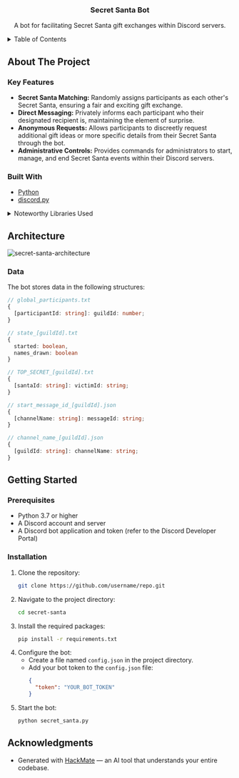 <div align="center">
<h3 align="center">Secret Santa Bot</h3>

  <p align="center">
    A bot for facilitating Secret Santa gift exchanges within Discord servers.
  </p>
</div>

<!-- TABLE OF CONTENTS -->
<details>
  <summary>Table of Contents</summary>
  <ol>
    <li>
      <a href="#about-the-project">About The Project</a>
      <ul>
        <li><a href="#key-features">Key Features</a></li>
        <li><a href="#built-with">Built With</a></li>
      </ul>
    </li>
    <li>
      <a href="#getting-started">Getting Started</a>
      <ul>
        <li><a href="#prerequisites">Prerequisites</a></li>
        <li><a href="#installation">Installation</a></li>
      </ul>
    </li>
    <li>
      <a href="#architecture">Architecture</a>
      <ul>
        <li><a href="#data">Data</a></li>
      </ul>
    </li>
    <li><a href="#acknowledgments">Acknowledgments</a></li>
  </ol>
</details>

## About The Project

### Key Features

- **Secret Santa Matching:** Randomly assigns participants as each other's Secret Santa, ensuring a fair and exciting gift exchange.
- **Direct Messaging:**  Privately informs each participant who their designated recipient is, maintaining the element of surprise.
- **Anonymous Requests:** Allows participants to discreetly request additional gift ideas or more specific details from their Secret Santa through the bot.
- **Administrative Controls:** Provides commands for administrators to start, manage, and end Secret Santa events within their Discord servers.

### Built With

- [Python](https://www.python.org/)
- [discord.py](https://discordpy.readthedocs.io/en/stable/)

<details>
<summary>Noteworthy Libraries Used</summary>

- [asyncio](https://docs.python.org/3/library/asyncio.html) - For asynchronous operations and managing timers.
- [csv](https://docs.python.org/3/library/csv.html) - For reading and writing data to CSV files.
- [json](https://docs.python.org/3/library/json.html) - For handling JSON data and configuration files.
- [os](https://docs.python.org/3/library/os.html) - For interacting with the operating system, such as creating directories.
- [random](https://docs.python.org/3/library/random.html) - For generating random numbers and selections.

</details>

## Architecture

![secret-santa-architecture](https://github.com/user-attachments/assets/bdcb4ce3-7f77-438b-a972-9cdaf0af7cfc)

### Data

The bot stores data in the following structures:

```ts
// global_participants.txt
{
  [participantId: string]: guildId: number;
}
```
```ts
// state_[guildId].txt
{
  started: boolean,
  names_drawn: boolean
}
```
```ts
// TOP_SECRET_[guildId].txt
{
  [santaId: string]: victimId: string;
}
```
```ts
// start_message_id_[guildId].json
{
  [channelName: string]: messageId: string;
}
```
```ts
// channel_name_[guildId].json
{
  [guildId: string]: channelName: string;
}
```

## Getting Started

### Prerequisites

- Python 3.7 or higher
- A Discord account and server
- A Discord bot application and token (refer to the Discord Developer Portal)

### Installation

1. Clone the repository:
   ```sh
   git clone https://github.com/username/repo.git
   ```
2. Navigate to the project directory:
   ```sh
   cd secret-santa
   ```
3. Install the required packages:
   ```sh
   pip install -r requirements.txt
   ```
4. Configure the bot:
   - Create a file named `config.json` in the project directory.
   - Add your bot token to the `config.json` file:
     ```json
     {
       "token": "YOUR_BOT_TOKEN"
     }
     ```
5. Start the bot:
   ```sh
   python secret_santa.py
   ```

## Acknowledgments

- Generated with [HackMate](https://github.com/owengretzinger/hackmate) — an AI tool that understands your entire codebase.
